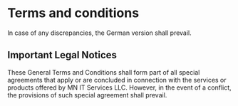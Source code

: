 # Terms and conditions

In case of any discrepancies, the German version shall prevail.

## Important Legal Notices

These General Terms and Conditions shall form part of all special agreements that apply or are concluded in connection with the services or products offered by MN IT Services LLC. However, in the event of a conflict, the provisions of such special agreement shall prevail.
